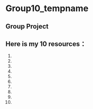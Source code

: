 # Group10_tempname
Group Project
---
Here is my 10 resources：
---
 1.
 2.
 3.
 4.
 5.
 6.
 7.
 8.
 9.
 10.


